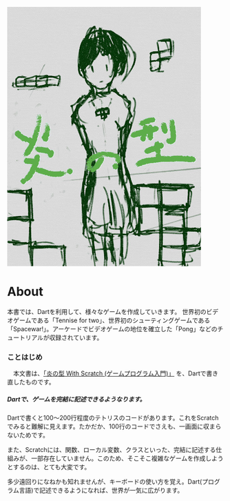 ![](cover.jpg)

# About

本書では、Dartを利用して、様々なゲームを作成していきます。
世界初のビデオゲームである「Tennise for two」、世界初のシューティングゲームである「Spacewar!」。アーケードでビデオゲームの地位を確立した「Pong」などのチュートリアルが収録されています。


### ことはじめ
　本文書は、[「炎の型 With Scratch (ゲームプログラム入門)」](https://www.gitbook.com/book/kyorohiro/doc_scratch/details) を、Dartで書き直したものです。
 
##### Dartで、ゲームを完結に記述できるようなります。
 Dartで書くと100〜200行程度のテトリスのコードがあります。これをScratchでみると難解に見えます。たかだか、100行のコードでさえも、一画面に収まらないためです。
 
 また、Scratchには、関数、ローカル変数、クラスといった、完結に記述する仕組みが、一部存在していません。このため、そこそこ複雑なゲームを作成しようとするのは、とても大変です。

 多少遠回りになねかも知れませんが、キーボードの使い方を覚え。Dart(プログラム言語)で記述できるようになれば、世界が一気に広がります。
 
<br>
<br>
